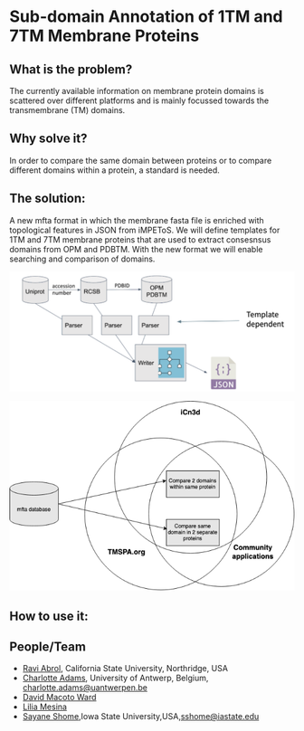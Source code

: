 # Sub-domain Annotation of 1TM and 7TM Membrane Proteins

## What is the problem?
The currently available information on membrane protein domains is scattered over different platforms and is mainly focussed towards the transmembrane (TM) domains. 

## Why solve it?
In order to compare the same domain between proteins or to compare different domains within a protein, a standard is needed.

## The solution:
A new mfta format in which the membrane fasta file is enriched with topological features in JSON from iMPEToS. We will define templates for 1TM and 7TM membrane proteins that are used to extract consesnsus domains from OPM and PDBTM. With the new format we will enable searching and comparison of domains.

![Overview diagram1](Diagram1.png)

![Overview diagram2](Diagram2.png)

## How to use it:


## People/Team
* [Ravi Abrol](https//abrollab.org), California State University, Northridge, USA
* [Charlotte Adams](https://github.com/adamscharlotte), University of Antwerp, Belgium, <charlotte.adams@uantwerpen.be>
* [David Macoto Ward](https://github.com/dmw01)
* [Lilia Mesina](https://github.com/lilicamd)
* [Sayane Shome](https://github.com/sayaneshome),Iowa State University,USA,sshome@iastate.edu

